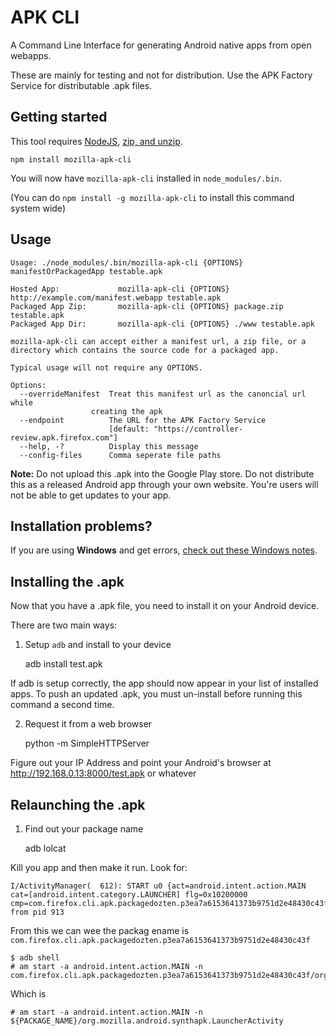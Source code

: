 # APK CLI

A Command Line Interface for generating Android native apps from open webapps.

These are mainly for testing and not for distribution.
Use the APK Factory Service for distributable .apk files.

## Getting started

This tool requires [NodeJS](http://nodejs.org), [zip, and unzip](http://www.info-zip.org/).

    npm install mozilla-apk-cli

You will now have `mozilla-apk-cli` installed in `node_modules/.bin`.

(You can do `npm install -g mozilla-apk-cli` to install this command system wide)

## Usage


    Usage: ./node_modules/.bin/mozilla-apk-cli {OPTIONS} manifestOrPackagedApp testable.apk

    Hosted App:             mozilla-apk-cli {OPTIONS} http://example.com/manifest.webapp testable.apk
    Packaged App Zip:       mozilla-apk-cli {OPTIONS} package.zip testable.apk
    Packaged App Dir:       mozilla-apk-cli {OPTIONS} ./www testable.apk

    mozilla-apk-cli can accept either a manifest url, a zip file, or a directory which contains the source code for a packaged app.

    Typical usage will not require any OPTIONS.

    Options:
      --overrideManifest  Treat this manifest url as the canoncial url while
                      creating the apk                                          
      --endpoint          The URL for the APK Factory Service
                          [default: "https://controller-review.apk.firefox.com"]
      --help, -?          Display this message                                      
      --config-files      Comma seperate file paths

**Note:** Do not upload this .apk into the Google Play store. Do not distribute this as a released Android app through your own website. You're users will not be able to get updates to your app.

## Installation problems?

If you are using **Windows** and get errors, [check out these Windows notes](./docs/WINDOWS.md).

## Installing the .apk

Now that you have a .apk file, you need to install it on your Android device.

There are two main ways:

1) Setup `adb` and install to your device

    adb install test.apk

If adb is setup correctly, the app should now appear in your list of installed apps. To push an updated .apk, you must un-install before running this command a second time.

2) Request it from a web browser

    python -m SimpleHTTPServer

Figure out your IP Address and point your Android's browser at http://192.168.0.13:8000/test.apk or whatever

## Relaunching the .apk

1) Find out your package name

    adb lolcat

Kill you app and then make it run. Look for:

    I/ActivityManager(  612): START u0 {act=android.intent.action.MAIN cat=[android.intent.category.LAUNCHER] flg=0x10200000 cmp=com.firefox.cli.apk.packagedozten.p3ea7a6153641373b9751d2e48430c43f/org.mozilla.android.synthapk.LauncherActivity} from pid 913 

From this we can wee the packag ename is `com.firefox.cli.apk.packagedozten.p3ea7a6153641373b9751d2e48430c43f`

    $ adb shell
    # am start -a android.intent.action.MAIN -n com.firefox.cli.apk.packagedozten.p3ea7a6153641373b9751d2e48430c43f/org.mozilla.android.synthapk.LauncherActivity

Which is

    # am start -a android.intent.action.MAIN -n ${PACKAGE_NAME}/org.mozilla.android.synthapk.LauncherActivity